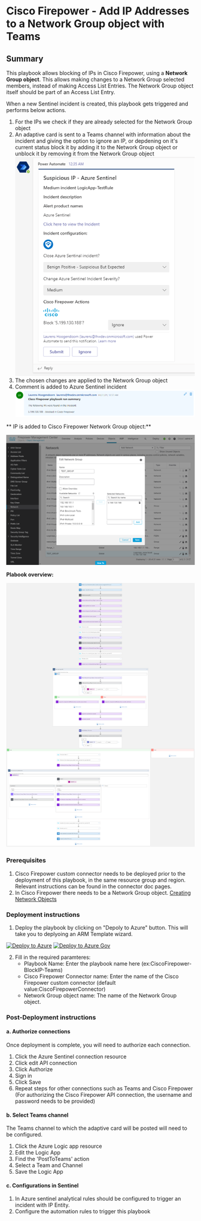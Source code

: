 # Cisco Firepower - Add IP Addresses to a Network Group object with Teams

## Summary

This playbook allows blocking of IPs in Cisco Firepower, using a **Network Group object**. This allows making changes to a Network Group selected members, instead of making Access List Entries. The Network Group object itself should be part of an Access List Entry.

When a new Sentinel incident is created, this playbook gets triggered and performs below actions.
1. For the IPs we check if they are already selected for the Network Group object
2. An adaptive card is sent to a Teams channel with information about the incident and giving the option to ignore an IP, or depdening on it's current status block it by adding it to the Network Group object or unblock it by removing it from the Network Group object
    ![Teams Adaptive Card preview](./Images/BlockIP-Teams-AdaptiveCard.png)
3. The chosen changes are applied to the Network Group object
3. Comment is added to Azure Sentinel incident
    ![Azure Sentinel comment](./Images/BlockIP-Teams-AzureSentinel-Comments.png)

** IP is added to Cisco Firepower Network Group object:**

![Cisco Firepower Network Group object](./Images/BlockIP-Teams-CiscoFirepowerAdd.png)

**Plabook overview:**

![Playbook overview](./Images/BlockIP-Teams-LogicApp.png)


### Prerequisites
1. Cisco Firepower custom connector needs to be deployed prior to the deployment of this playbook, in the same resource group and region. Relevant instructions can be found in the connector doc pages.
1. In Cisco Firepower there needs to be a Network Group object. [Creating Network Objects](https://www.cisco.com/c/en/us/td/docs/security/firepower/630/configuration/guide/fpmc-config-guide-v63/reusable_objects.html#ariaid-title15)

<a name="deployment-instructions"></a>
### Deployment instructions 
1. Deploy the playbook by clicking on "Depoly to Azure" button. This will take you to deplyoing an ARM Template wizard.

[![Deploy to Azure](https://aka.ms/deploytoazurebutton)](https://portal.azure.com/#create/Microsoft.Template/uri/https%3A%2F%2Fraw.githubusercontent.com%2FAzure%2FAzure-Sentinel%2Fmaster%2FPlaybooks%2FCiscoFirepower%2FCiscoFirepower-BlockIP-Teams%2Fazuredeploy.json)
[![Deploy to Azure Gov](https://aka.ms/deploytoazuregovbutton)](https://portal.azure.us/#create/Microsoft.Template/uri/https%3A%2F%2Fraw.githubusercontent.com%2FAzure%2FAzure-Sentinel%2Fmaster%2FPlaybooks%2FCiscoFirepower%2FCiscoFirepower-BlockIP-Teams%2Fazuredeploy.json)

2. Fill in the required paramteres:
    * Playbook Name: Enter the playbook name here (ex:CiscoFirepower-BlockIP-Teams)
    * Cisco Firepower Connector name: Enter the name of the Cisco Firepower custom connector (default value:CiscoFirepowerConnector)
    * Network Group object name: The name of the Network Group object.

### Post-Deployment instructions 
#### a. Authorize connections
Once deployment is complete, you will need to authorize each connection.
1.	Click the Azure Sentinel connection resource
2.	Click edit API connection
3.	Click Authorize
4.	Sign in
5.	Click Save
6.	Repeat steps for other connections such as Teams and Cisco Firepower (For authorizing the Cisco Firepower API connection, the username and password needs to be provided)

#### b. Select Teams channel
The Teams channel to which the adaptive card will be posted will need to be configured.
1. Click the Azure Logic app resource
2. Edit the Logic App
3. Find the 'PostToTeams' action
4. Select a Team and Channel
5. Save the Logic App

#### c. Configurations in Sentinel
1. In Azure sentinel analytical rules should be configured to trigger an incident with IP Entity.
2. Configure the automation rules to trigger this playbook
